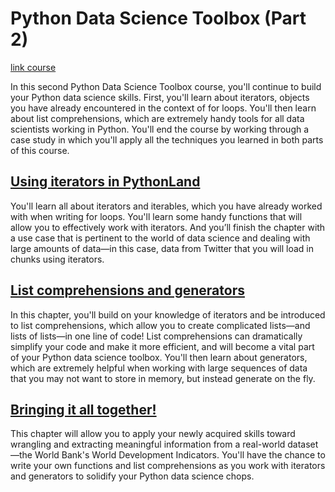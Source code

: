 # Python Data Science Toolbox (Part 2)

[link course](https://app.datacamp.com/learn/courses/python-data-science-toolbox-part-2)

In this second Python Data Science Toolbox course, you'll continue to build your Python data science skills. First, you'll learn about iterators, objects you have already encountered in the context of for loops. You'll then learn about list comprehensions, which are extremely handy tools for all data scientists working in Python. You'll end the course by working through a case study in which you'll apply all the techniques you learned in both parts of this course.  


## [Using iterators in PythonLand](./01_using_iterators_in_pythonland/)

You'll learn all about iterators and iterables, which you have already worked with when writing for loops. You'll learn some handy functions that will allow you to effectively work with iterators. And you’ll finish the chapter with a use case that is pertinent to the world of data science and dealing with large amounts of data—in this case, data from Twitter that you will load in chunks using iterators. 

## [List comprehensions and generators](./02_list_comprehensions_and_generators/)

In this chapter, you'll build on your knowledge of iterators and be introduced to list comprehensions, which allow you to create complicated lists—and lists of lists—in one line of code! List comprehensions can dramatically simplify your code and make it more efficient, and will become a vital part of your Python data science toolbox. You'll then learn about generators, which are extremely helpful when working with large sequences of data that you may not want to store in memory, but instead generate on the fly. 

## [Bringing it all together!](./03_bringing_it_all_together/)

This chapter will allow you to apply your newly acquired skills toward wrangling and extracting meaningful information from a real-world dataset—the World Bank's World Development Indicators. You'll have the chance to write your own functions and list comprehensions as you work with iterators and generators to solidify your Python data science chops.  